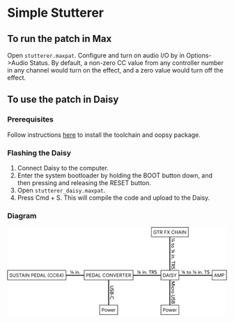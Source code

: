 # Simple Stutterer

## To run the patch in Max

Open `stutterer.maxpat`. Configure and turn on audio I/O by in Options->Audio Status. By default, a non-zero CC value from any controller number in any channel would turn on the effect, and a zero value would turn off the effect.

## To use the patch in Daisy

### Prerequisites

Follow instructions [here](https://github.com/electro-smith/DaisyWiki/wiki/1e.-Getting-Started-With-Oopsy-(Gen~-Integration)) to install the toolchain and oopsy package.

### Flashing the Daisy

1. Connect Daisy to the computer. 
2. Enter the system bootloader by holding the BOOT button down, and then pressing and releasing the RESET button.
3. Open `stutterer_daisy.maxpat`. 
4. Press Cmd + S. This will compile the code and upload to the Daisy.

### Diagram

![Daisy Diagram](Daisy_Diagram.svg)